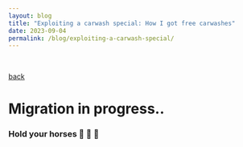```yaml
---
layout: blog
title: "Exploiting a carwash special: How I got free carwashes"
date: 2023-09-04
permalink: /blog/exploiting-a-carwash-special/
---
```


<br/>

[back](/blog)

# Migration in progress..

### Hold your horses 🐎 🐴 🏇